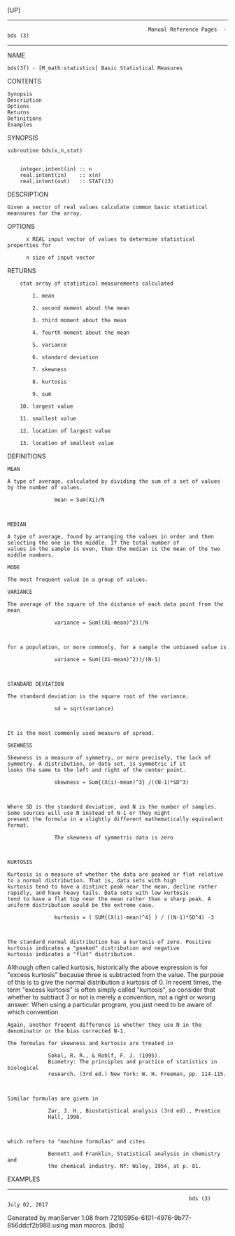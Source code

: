 [UP]

-----------------------------------------------------------------------------------------------------------------------------------
                                                 Manual Reference Pages  - bds (3)
-----------------------------------------------------------------------------------------------------------------------------------
                                                                 
NAME

    bds(3f) - [M_math:statistics] Basic Statistical Measures

CONTENTS

    Synopsis
    Description
    Options
    Returns
    Definitions
    Examples

SYNOPSIS



    subroutine bds(x,n,stat)


        integer,intent(in) :: n
        real,intent(in)    :: x(n)
        real,intent(out)   :: STAT(13)

DESCRIPTION

    Given a vector of real values calculate common basic statistical meansures for the array.

OPTIONS

          x REAL input vector of values to determine statistical properties for

          n size of input vector

RETURNS

        stat array of statistical measurements calculated

            1. mean

            2. second moment about the mean

            3. third moment about the mean

            4. fourth moment about the mean

            5. variance

            6. standard deviation

            7. skewness

            8. kurtosis

            9. sum

        10. largest value

        11. smallest value

        12. location of largest value

        13. location of smallest value

DEFINITIONS

    MEAN

    A type of average, calculated by dividing the sum of a set of values by the number of values.

                   mean = Sum(Xi)/N



    MEDIAN

    A type of average, found by arranging the values in order and then selecting the one in the middle. If the total number of
    values in the sample is even, then the median is the mean of the two middle numbers.

    MODE

    The most frequent value in a group of values.

    VARIANCE

    The average of the square of the distance of each data point from the mean

                   variance = Sum((Xi-mean)^2))/N



    for a population, or more commonly, for a sample the unbiased value is

                   variance = Sum((Xi-mean)^2))/(N-1)



    STANDARD DEVIATION

    The standard deviation is the square root of the variance.

                   sd = sqrt(variance)



    It is the most commonly used measure of spread.

    SKEWNESS

    Skewness is a measure of symmetry, or more precisely, the lack of symmetry. A distribution, or data set, is symmetric if it
    looks the same to the left and right of the center point.

                   skewness = Sum{(X(i)-mean)^3} /((N-1)*SD^3)



    Where SD is the standard deviation, and N is the number of samples. Some sources will use N instead of N-1 or they might
    present the formula in a slightly different mathematically equivalent format.

                   The skewness of symmetric data is zero



    KURTOSIS

    Kurtosis is a measure of whether the data are peaked or flat relative to a normal distribution. That is, data sets with high
    kurtosis tend to have a distinct peak near the mean, decline rather rapidly, and have heavy tails. Data sets with low kurtosis
    tend to have a flat top near the mean rather than a sharp peak. A uniform distribution would be the extreme case.

                   kurtosis = ( SUM{(X(i)-mean)^4} ) / ((N-1)*SD^4) -3



    The standard normal distribution has a kurtosis of zero. Positive kurtosis indicates a "peaked" distribution and negative
    kurtosis indicates a "flat" distribution.

Although often called kurtosis, historically the above expression is for "excess kurtosis" because three is subtracted from the
value. The purpose of this is to give the normal distribution a kurtosis of 0. In recent times, the term "excess kurtosis" is often
simply called "kurtosis", so consider that whether to subtract 3 or not is merely a convention, not a right or wrong answer. When
using a particular program, you just need to be aware of which convention


    Again, another freqent difference is whether they use N in the denominator or the bias corrected N-1.

    The formulas for skewness and kurtosis are treated in

                 Sokal, R. R., & Rohlf, F. J. (1995).
                 Biometry: The principles and practice of statistics in biological
                 research. (3rd ed.) New York: W. H. Freeman, pp. 114-115.



    Similar formulas are given in

                 Zar, J. H., Biostatistical analysis (3rd ed)., Prentice
                 Hall, 1996.



    which refers to "machine formulas" and cites

                 Bennett and Franklin, Statistical analysis in chemistry and
                 the chemical industry. NY: Wiley, 1954, at p. 81.

EXAMPLES

-----------------------------------------------------------------------------------------------------------------------------------

                                                              bds (3)                                                 July 02, 2017

Generated by manServer 1.08 from 7210595e-6101-4976-9b77-856ddcf2b988 using man macros.
                                                               [bds]
